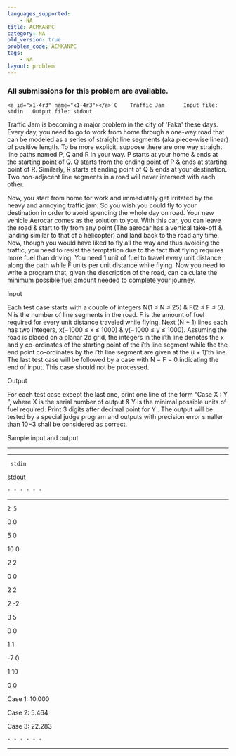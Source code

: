 ```yaml
---
languages_supported:
    - NA
title: ACMKANPC
category: NA
old_version: true
problem_code: ACMKANPC
tags:
    - NA
layout: problem
---
```

###  All submissions for this problem are available. 

    <a id="x1-4r3" name="x1-4r3"></a> C    Traffic Jam      Input file: stdin   Output file: stdout      

    

        

Traffic Jam is becoming a major problem in the city of 'Faka' these days. Every day, you need to go to work from home through a one-way road that can be modeled as a series of straight line segments (aka piece-wise linear) of positive length. To be more explicit, suppose there are one way straight line paths named P, Q and R in your way. P starts at your home &amp; ends at the starting point of Q. Q starts from the ending point of P &amp; ends at starting point of R. Similarly, R starts at ending point of Q &amp; ends at your destination. Two non-adjacent line segments in a road will never intersect with each other.

Now, you start from home for work and immediately get irritated by the heavy and annoying traffic jam. So you wish you could fly to your destination in order to avoid spending the whole day on road. Your new vehicle Aerocar comes as the solution to you. With this car, you can leave the road &amp; start to fly from any point (The aerocar has a vertical take-off &amp; landing similar to that of a helicopter) and land back to the road any time. Now, though you would have liked to fly all the way and thus avoiding the traffic, you need to resist the temptation due to the fact that flying requires more fuel than driving. You need 1 unit of fuel to travel every unit distance along the path while F units per unit distance while flying. Now you need to write a program that, given the description of the road, can calculate the minimum possible fuel amount needed to complete your journey.

Input

Each test case starts with a couple of integers N(1 ≤ N ≤ 25) &amp; F(2 ≤ F ≤ 5). N is the number of line segments in the road. F is the amount of fuel required for every unit distance traveled while flying. Next (N + 1) lines each has two integers, x(−1000 ≤ x ≤ 1000) &amp; y(−1000 ≤ y ≤ 1000). Assuming the road is placed on a planar 2d grid, the integers in the i′th line denotes the x and y co-ordinates of the starting point of the i′th line segment while the the end point co-ordinates by the i′th line segment are given at the (i + 1)′th line. The last test case will be followed by a case with N = F = 0 indicating the end of input. This case should not be processed.

Output

For each test case except the last one, print one line of the form “Case X : Y ”, where X is the serial number of output &amp; Y is the minimal possible units of fuel required. Print 3 digits after decimal point for Y . The output will be tested by a special judge program and outputs with precision error smaller than 10−3 shall be considered as correct.

Sample input and output

   - - - - - -

  - - - - - -

     stdin 

   stdout 

    - - - - - -

  - - - - - -

    2 5

0 0

5 0

10 0

2 2

0 0

2 2

2 -2

3 5

0 0

1 1

-7 0

1 10

0 0

 

  Case 1: 10.000

Case 2: 5.464

Case 3: 22.283

 

    - - - - - -

  - - - - - -
